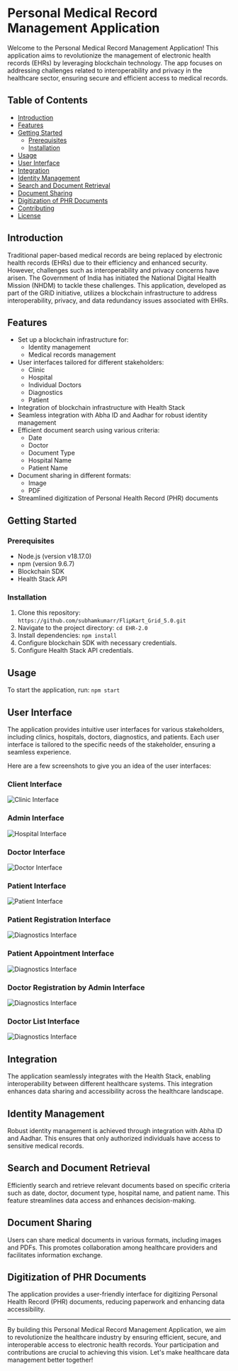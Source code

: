 # Personal Medical Record Management Application

Welcome to the Personal Medical Record Management Application! This application aims to revolutionize the management of electronic health records (EHRs) by leveraging blockchain technology. The app focuses on addressing challenges related to interoperability and privacy in the healthcare sector, ensuring secure and efficient access to medical records.

## Table of Contents
- [Introduction](#introduction)
- [Features](#features)
- [Getting Started](#getting-started)
  - [Prerequisites](#prerequisites)
  - [Installation](#installation)
- [Usage](#usage)
- [User Interface](#user-interface)
- [Integration](#integration)
- [Identity Management](#identity-management)
- [Search and Document Retrieval](#search-and-document-retrieval)
- [Document Sharing](#document-sharing)
- [Digitization of PHR Documents](#digitization-of-phr-documents)
- [Contributing](#contributing)
- [License](#license)

## Introduction
Traditional paper-based medical records are being replaced by electronic health records (EHRs) due to their efficiency and enhanced security. However, challenges such as interoperability and privacy concerns have arisen. The Government of India has initiated the National Digital Health Mission (NHDM) to tackle these challenges. This application, developed as part of the GRiD initiative, utilizes a blockchain infrastructure to address interoperability, privacy, and data redundancy issues associated with EHRs.

## Features

- Set up a blockchain infrastructure for:
  - Identity management
  - Medical records management
- User interfaces tailored for different stakeholders:
  - Clinic
  - Hospital
  - Individual Doctors
  - Diagnostics
  - Patient
- Integration of blockchain infrastructure with Health Stack
- Seamless integration with Abha ID and Aadhar for robust identity management
- Efficient document search using various criteria:
  - Date
  - Doctor
  - Document Type
  - Hospital Name
  - Patient Name
- Document sharing in different formats:
  - Image
  - PDF
- Streamlined digitization of Personal Health Record (PHR) documents

## Getting Started

### Prerequisites

- Node.js (version v18.17.0)
- npm (version 9.6.7)
- Blockchain SDK 
- Health Stack API 

### Installation

1. Clone this repository: `https://github.com/subhamkumarr/FlipKart_Grid_5.0.git`
2. Navigate to the project directory: `cd EHR-2.0`
3. Install dependencies: `npm install`
4. Configure blockchain SDK with necessary credentials.
5. Configure Health Stack API credentials.

## Usage

To start the application, run: `npm start`

## User Interface

The application provides intuitive user interfaces for various stakeholders, including clinics, hospitals, doctors, diagnostics, and patients. Each user interface is tailored to the specific needs of the stakeholder, ensuring a seamless experience.

Here are a few screenshots to give you an idea of the user interfaces:

### Client Interface

![Clinic Interface](./ReadMe_SS/clientInterface.jpg)

### Admin Interface

![Hospital Interface](./ReadMe_SS/admin_dashboard.jpg)

### Doctor Interface

![Doctor Interface](./ReadMe_SS/doctor_dashboard.jpg)

### Patient Interface

![Patient Interface](./ReadMe_SS/patient_dashboard.jpg)

### Patient Registration Interface

![Diagnostics Interface](./ReadMe_SS/patient_registration.jpg)

### Patient Appointment Interface

![Diagnostics Interface](./ReadMe_SS/patient_appointment.jpg)

### Doctor Registration by Admin Interface

![Diagnostics Interface](./ReadMe_SS/admin_adding_doctor.jpg)

### Doctor List Interface

![Diagnostics Interface](./ReadMe_SS/added_doctor.jpg)

## Integration

The application seamlessly integrates with the Health Stack, enabling interoperability between different healthcare systems. This integration enhances data sharing and accessibility across the healthcare landscape.


## Identity Management

Robust identity management is achieved through integration with Abha ID and Aadhar. This ensures that only authorized individuals have access to sensitive medical records.


## Search and Document Retrieval

Efficiently search and retrieve relevant documents based on specific criteria such as date, doctor, document type, hospital name, and patient name. This feature streamlines data access and enhances decision-making.


## Document Sharing

Users can share medical documents in various formats, including images and PDFs. This promotes collaboration among healthcare providers and facilitates information exchange.


## Digitization of PHR Documents

The application provides a user-friendly interface for digitizing Personal Health Record (PHR) documents, reducing paperwork and enhancing data accessibility.

---

By building this Personal Medical Record Management Application, we aim to revolutionize the healthcare industry by ensuring efficient, secure, and interoperable access to electronic health records. Your participation and contributions are crucial to achieving this vision. Let's make healthcare data management better together!
